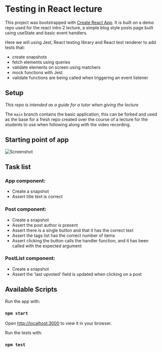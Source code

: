 # Testing in React lecture

This project was bootstrapped with [Create React App](https://github.com/facebook/create-react-app). It is built on a demo repo used for the react intro 2 lecture, a simple blog style posts page built using useState and basic event handlers.

Here we will using Jest, React testing library and React test renderer to add tests that:
- create snapshots
- fetch elements using queries
- validate elements on screen using matchers
- mock functions with Jest
- validate functions are being called when triggering an event listener

## Setup
*This repo is intended as a guide for a tutor when giving the lecture*

The `main` branch contains the basic application, this can be forked and used as the base for a fresh repo created over the course of a lecture for the students to use when following along with the video recording.

## Starting point of app
![Screenshot](./public/screenshot-react-intro-2.png)

## Task list
### App component:
- Create a snapshot
- Assert title text is correct

### Post component:
- Create a snapshot
- Assert the post author is present
- Assert there is a single button and that it has the correct text
- Assert the tags list has the correct number of items
- Assert clicking the button calls the handler function, and it has been called with the expected argument

### PostList component:
- Create a snapshot
- Assert the 'last upvoted' field is updated when clicking on a post

## Available Scripts

Run the app with:

### `npm start`

Open [http://localhost:3000](http://localhost:3000) to view it in your browser.

Run the tests with:
### `npm test`

